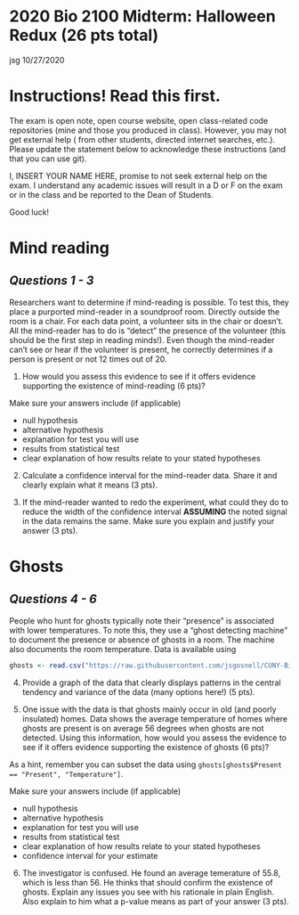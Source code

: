 2020 Bio 2100 Midterm: Halloween Redux (26 pts total)
================
jsg
10/27/2020

# Instructions\! Read this first.

The exam is open note, open course website, open class-related code
repositories (mine and those you produced in class). However, you may
not get external help ( from other students, directed internet searches,
etc.). Please update the statement below to acknowledge these
instructions (and that you can use git).

I, INSERT YOUR NAME HERE, promise to not seek external help on the exam.
I understand any academic issues will result in a D or F on the exam or
in the class and be reported to the Dean of Students.

Good luck\!

# Mind reading

## *Questions 1 - 3*

Researchers want to determine if mind-reading is possible. To test this,
they place a purported mind-reader in a soundproof room. Directly
outside the room is a chair. For each data point, a volunteer sits in
the chair or doesn’t. All the mind-reader has to do is “detect” the
presence of the volunteer (this should be the first step in reading
minds\!). Even though the mind-reader can’t see or hear if the volunteer
is present, he correctly determines if a person is present or not 12
times out of 20.

1.  How would you assess this evidence to see if it offers evidence
    supporting the existence of mind-reading (6 pts)?

Make sure your answers include (if applicable)

  - null hypothesis
  - alternative hypothesis
  - explanation for test you will use
  - results from statistical test
  - clear explanation of how results relate to your stated hypotheses

<!-- end list -->

2.  Calculate a confidence interval for the mind-reader data. Share it
    and clearly explain what it means (3 pts).

3.  If the mind-reader wanted to redo the experiment, what could they do
    to reduce the width of the confidence interval **ASSUMING** the
    noted signal in the data remains the same. Make sure you explain and
    justify your answer (3 pts).

# Ghosts

## *Questions 4 - 6*

People who hunt for ghosts typically note their “presence” is associated
with lower temperatures. To note this, they use a “ghost detecting
machine” to document the presence or absence of ghosts in a room. The
machine also documents the room temperature. Data is available using

``` r
ghosts <- read.csv("https://raw.githubusercontent.com/jsgosnell/CUNY-BioStats/master/datasets/ghosts.csv", stringsAsFactors = T)
```

4.  Provide a graph of the data that clearly displays patterns in the
    central tendency and variance of the data (many options here\!) (5
    pts).

5.  One issue with the data is that ghosts mainly occur in old (and
    poorly insulated) homes. Data shows the average temperature of homes
    where ghosts are present is on average 56 degrees when ghosts are
    not detected. Using this information, how would you assess the
    evidence to see if it offers evidence supporting the existence of
    ghosts (6 pts)?

As a hint, remember you can subset the data using `ghosts[ghosts$Present
== "Present", "Temperature"]`.

Make sure your answers include (if applicable)

  - null hypothesis
  - alternative hypothesis
  - explanation for test you will use
  - results from statistical test
  - clear explanation of how results relate to your stated hypotheses
  - confidence interval for your estimate

<!-- end list -->

6.  The investigator is confused. He found an average temerature of
    55.8, which is less than 56. He thinks that should confirm the
    existence of ghosts. Explain any issues you see with his rationale
    in plain English. Also explain to him what a p-value means as part
    of your answer (3 pts).
